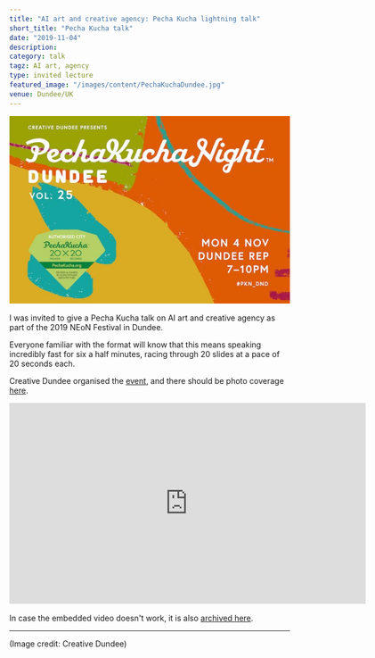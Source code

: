 ```yaml
---
title: "AI art and creative agency: Pecha Kucha lightning talk"
short_title: "Pecha Kucha talk"
date: "2019-11-04"
description:
category: talk
tagz: AI art, agency
type: invited lecture
featured_image: "/images/content/PechaKuchaDundee.jpg"
venue: Dundee/UK
---
```

![](/images/content/PechaKuchaDundee.jpg)

I was invited to give a Pecha Kucha talk on AI art and creative agency as part of the 2019 NEoN Festival in Dundee.

Everyone familiar with the format will know that this means speaking incredibly fast for six a half minutes, racing through 20 slides at a pace of 20 seconds each.

Creative Dundee organised the [event](https://creativedundee.com/2019/09/pecha-kucha-night-dundee-vol-25/?fbclid=IwAR0UB5S7JRhfsT3otgOvQ1sFz6rHSpnj63U5kwFRDjpvSRpaNUpsrEQiyJk), and there should be photo coverage [here](https://www.facebook.com/pg/creativedundee/photos/?tab=album&album_id=2667035196696989).

<iframe src="https://player.vimeo.com/video/372379613?color=ff0179&title=0&byline=0&portrait=0" width="640" height="360" frameborder="0" allow="autoplay; fullscreen; picture-in-picture" allowfullscreen></iframe>

In case the embedded video doesn't work, it is also [archived here](https://creativedundee.com/2019/11/martin-zeilinger-pkn25/).

---

(Image credit: Creative Dundee)
